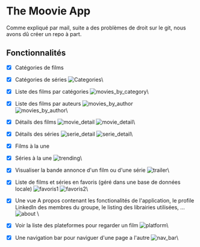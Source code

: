 # The Moovie App

Comme expliqué par mail, suite a des problèmes de droit sur le git, nous avons dû créer un repo à part.

## Fonctionnalités

- [x] Catégories de films
- [X] Catégories de séries
  ![Categories](images_readme/categories.png)\


- [x] Liste des films par catégories
  ![movies_by_category](images_readme/movie_by_category.png)\


- [X] Liste des films par auteurs
  ![movies_by_author](images_readme/authors_1.jpg)\
  ![movies_by_author](images_readme/authors_2.jpg)\
- [x] Détails des films
  ![movie_detail](images_readme/movie_detail_1.png)
  ![movie_detail](images_readme/movie_detail_2.png)\

- [X] Détails des séries
  ![serie_detail](images_readme/serie_detail_1.png)
  ![serie_detail](images_readme/serie_detail_2.png)\

- [x] Films à la une
- [X] Séries à la une
  ![trending](images_readme/trending.png)\

- [X] Visualiser la bande annonce d'un film ou d'une série
  ![trailer](images_readme/trailer.png)\

- [X] Liste de films et séries en favoris (géré dans une base de données locale)
  ![favoris1](images_readme/favoris_1.png)
  ![favoris2](images_readme/favoris_2.png)\

- [x] Une vue A propos contenant les fonctionalités de l'application, le profile LinkedIn des membres du groupe, le listing des librairies utilisées, ...\
  ![about](images_readme/about.png) \

- [x] Voir la liste des plateformes pour regarder un film
  ![platform](images_readme/platform.png)\

- [x] Une navigation bar pour naviguer d'une page a l'autre
  ![nav_bar](images_readme/nav_bar.png)\



